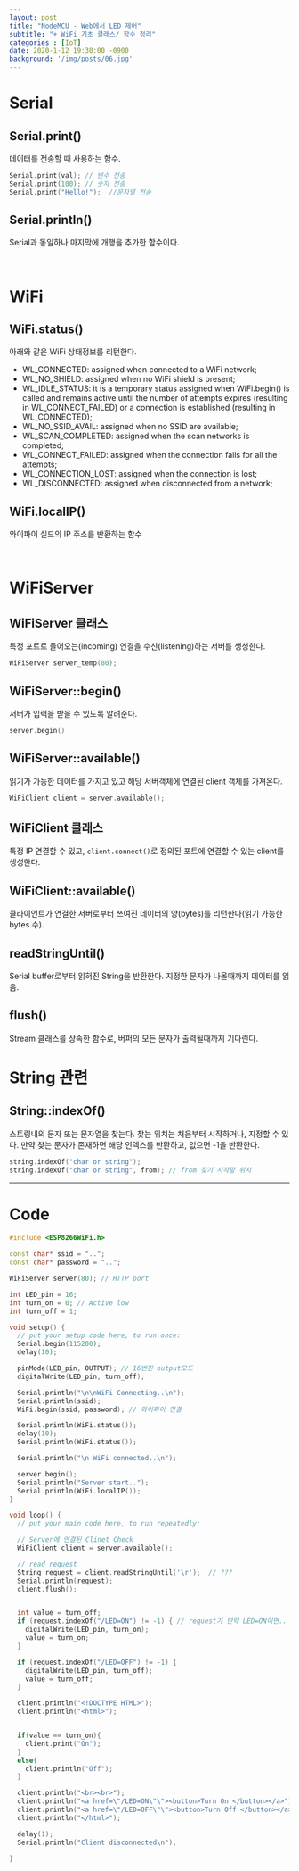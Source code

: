 ```yaml
---
layout: post
title: "NodeMCU - Web에서 LED 제어"
subtitle: "+ WiFi 기초 클래스/ 함수 정리"
categories : [IoT]
date: 2020-1-12 19:30:00 -0900
background: '/img/posts/06.jpg'
---
```


# Serial 
## Serial.print()
 데이터를 전송할 때 사용하는 함수.
```C++
Serial.print(val); // 변수 전송
Serial.print(100); // 숫자 전송
Serial.print("Hello!");  //문자열 전송
```

## Serial.println()
 Serial과 동일하나 마지막에 개행을 추가한 함수이다.

<br>

# WiFi
## WiFi.status()

아래와 같은 WiFi 상태정보를 리턴한다.

- WL_CONNECTED: assigned when connected to a WiFi network;
- WL_NO_SHIELD: assigned when no WiFi shield is present;
- WL_IDLE_STATUS: it is a temporary status assigned when WiFi.begin() is called and remains active until the number of attempts expires (resulting in WL_CONNECT_FAILED) or a connection is established (resulting in WL_CONNECTED);
- WL_NO_SSID_AVAIL: assigned when no SSID are available;
- WL_SCAN_COMPLETED: assigned when the scan networks is completed;
- WL_CONNECT_FAILED: assigned when the connection fails for all the attempts;
- WL_CONNECTION_LOST: assigned when the connection is lost;
- WL_DISCONNECTED: assigned when disconnected from a network;

## WiFi.localIP()
 와이파이 실드의 IP 주소를 반환하는 함수

<br>

# WiFiServer
## WiFiServer 클래스
 특정 포트로 들어오는(incoming) 연결을 수신(listening)하는 서버를 생성한다.  
```C++
WiFiServer server_temp(80);
``` 

## WiFiServer::begin()
 서버가 입력을 받을 수 있도록 알려준다.
```C++
server.begin()
```

## WiFiServer::available()
 읽기가 가능한 데이터를 가지고 있고 해당 서버객체에 연결된 client 객체를 가져온다.
 ```C++
 WiFiClient client = server.available();
 ```


## WiFiClient 클래스
 특정 IP 연결할 수 있고, `client.connect()`로 정의된 포트에 연결할 수 있는 client를 생성한다.

## WiFiClient::available()
 클라이언트가 연결한 서버로부터 쓰여진 데이터의 양(bytes)를 리턴한다(읽기 가능한 bytes 수).

## readStringUntil()
  Serial buffer로부터 읽혀진 String을 반환한다. 지정한 문자가 나올때까지 데이터를 읽음.

## flush()
 Stream 클래스를 상속한 함수로, 버퍼의 모든 문자가 출력될때까지 기다린다.




# String 관련
 ## String::indexOf()
 스트링내의 문자 또는 문자열을 찾는다. 찾는 위치는 처음부터 시작하거나, 지정할 수 있다. 만약 찾는 문자가 존재하면 해당 인덱스를 반환하고, 없으면 -1을 반환한다.

```C++
string.indexOf("char or string"); 
string.indexOf("char or string", from); // from 찾기 시작할 위치
```



-----
# Code
```C++
#include <ESP8266WiFi.h>

const char* ssid = "..";
const char* password = "..";

WiFiServer server(80); // HTTP port

int LED_pin = 16;
int turn_on = 0; // Active low
int turn_off = 1;

void setup() {
  // put your setup code here, to run once:
  Serial.begin(115200);
  delay(10);

  pinMode(LED_pin, OUTPUT); // 16번핀 output모드 
  digitalWrite(LED_pin, turn_off);

  Serial.println("\n\nWiFi Connecting..\n");
  Serial.println(ssid);
  WiFi.begin(ssid, password); // 와이파이 연결 

  Serial.println(WiFi.status());
  delay(10);
  Serial.println(WiFi.status());

  Serial.println("\n WiFi connected..\n");

  server.begin();
  Serial.println("Server start..");
  Serial.println(WiFi.localIP());
}

void loop() {
  // put your main code here, to run repeatedly:

  // Server에 연결된 Clinet Check
  WiFiClient client = server.available();

  // read request
  String request = client.readStringUntil('\r');  // ???
  Serial.println(request);
  client.flush();


  int value = turn_off;
  if (request.indexOf("/LED=ON") != -1) { // request가 만약 LED=ON이면..
    digitalWrite(LED_pin, turn_on);
    value = turn_on;
  }

  if (request.indexOf("/LED=OFF") != -1) {
    digitalWrite(LED_pin, turn_off);
    value = turn_off;
  }

  client.println("<!DOCTYPE HTML>");
  client.println("<html>");


  if(value == turn_on){
    client.print("On");
  }
  else{
    client.println("Off");
  }

  client.println("<br><br>");
  client.println("<a href=\"/LED=ON\"\"><button>Turn On </button></a>");
  client.println("<a href=\"/LED=OFF\"\"><button>Turn Off </button></a><br>/");
  client.println("</html>");

  delay(1);
  Serial.println("Client disconnected\n");

}
```